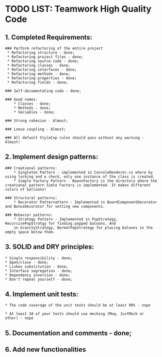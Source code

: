 # TODO LIST: Teamwork High Quality Code

## 1. Completed Requirements:
	### Perform refactoring of the entire project 
	 * Refactoring structure - done;
	 * Refactoring project files - done;
	 * Refactoring source code - done;
	 * Refactoring classes - done;
	 * Refactoring interfaces - done;
	 * Refactoring methods - done;
	 * Refactoring properties - done;
	 * Refactoring fields - done; 
	 
	### Self-documentating code - done;
	
	### Good names:
		* Classes - done;
		* Methods - done;
		* Variables - done;
		
	### Strong cohesion - Almost;
	
	### Loose coupling - Almost;
	
	### All default StyleCop rules should pass without any warning - Almost!
	
## 2. Implement design patterns:
	### Creational patterns:
		* Singleton Pattern - implemented in ConsoleRenderer.cs where by using locking and a check, only one instance of the class is created.
		* Simple Factory Pattern - BaoonFactory is the directory where the creational pattern Simle Factory is implemented. It makes different colors of balloons!
		
	### Structural patterns:
		* Decorator Patternattern - Implemented in BoardComponentDecorator and BonusDecorator for setting new components.

	### Behavior patterns:
		* Strategy Pattern - Implemented in PopStrategy, RecursivePopStratgy for finding popped baloons. And
		in GravityStrategy, NormalPopStrategy for placing baloons in the empty space below them.
		
## 3. SOLID and DRY principles:
	* Single responsibility - done;
	* Open/close - done;
	* Liskov substitution - done;
	* Interface segregation - done; 
	* Dependency inversion - done;
	* Don't repeat yourself - done;

## 4. Implement unit tests:

	* The code coverage of the unit tests should be at least 90% - nope
	
	* At least 10 of your tests should use mocking (Moq, JustMock or other) - nope
	
## 5. Documentation and comments - done;

## 6. Add new functionalities
